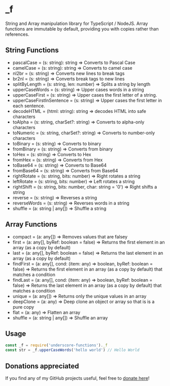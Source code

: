 # _f
String and Array manipulation library for TypeScript / NodeJS. Array functions are immutable by default, providing you with copies rather than references.

## String Functions
* pascalCase = (s: string): string => Converts to Pascal Case
* camelCase = (s: string): string => Converts to camel case
* nl2br = (s: string) => Converts new lines to break tags
* br2nl = (s: string) => Converts break tags to new lines
* splitByLength = (s: string, len: number) => Splits a string by length
* upperCaseWords = (s: string) => Upper cases words in a string
* upperCaseFirst = (s: string) => Upper cases the first letter of a string.
* upperCaseFirstInSentence = (s: string) => Upper cases the first letter in each sentence.
* decodeHTML = (html: string): string => decodes HTML into safe characters
* toAlpha = (s: string, charSet?: string) => Converts to alpha-only characters
* toNumeric = (s: string, charSet?: string) => Converts to number-only characters
* toBinary = (s: string) => Converts to binary
* fromBinary = (s: string) => Converts from binary
* toHex = (s: string) => Converts to Hex
* fromHex = (s: string) => Converts from Hex
* toBase64 = (s: string) => Converts to Base64
* fromBase64 = (s: string) => Converts from Base64
* rightRotate = (s: string, bits: number) => Right rotates a string
* leftRotate = (s: string, bits: number) => Left rotates a string
* rightShift = (s: string, bits: number, char: string = '0') => Right shifts a string
* reverse = (s: string) => Reverses a string
* reverseWords = (s: string) => Reverses words in a string
* shuffle = (a: string | any[]) => Shuffle a string

## Array Functions
* compact = (a: any[]) => Removes values that are falsey
* first = (a: any[], byRef: boolean = false) => Returns the first element in an array (as a copy by default)
* last = (a: any[], byRef: boolean = false) => Returns the last element in an array (as a copy by default)
* findFirst = (a: any[], cond: (item: any) => boolean, byRef: boolean = false) => Returns the first element in an array (as a copy by default) that matches a condition
* findLast = (a: any[], cond: (item: any) => boolean, byRef: boolean = false) => Returns the last element in an array (as a copy by default) that matches a condition
* unique = (a: any[]) => Returns only the unique values in an array
* deepClone = (a: any) => Deep clone an object or array so that is is a pure copy
* flat = (a: any) => Flatten an array
* shuffle = (a: string | any[]) => Shuffle an array

## Usage
```typescript
const _f = require('underscore-functions')._f
const str = _f.upperCaseWords('hello world') // Hello World
```

## Donations appreciated
If you find any of my GitHub projects useful, feel free to [donate here](https://www.paypal.com/cgi-bin/webscr?cmd=_s-xclick&hosted_button_id=EUDNKJR7GS3UQ&source=url)!